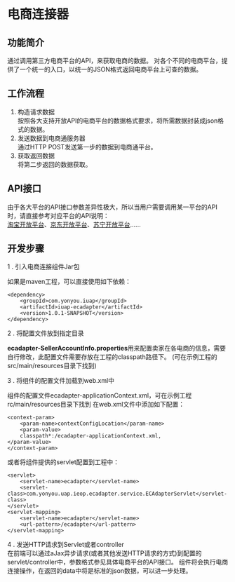 # 电商连接器 #
   
## 功能简介 ##
通过调用第三方电商平台的API，来获取电商的数据。
对各个不同的电商平台，提供了一个统一的入口，以统一的JSON格式返回电商平台上可查的数据。   

## 工作流程 ##

1. 构造请求数据  
按照各大支持开放API的电商平台的数据格式要求，将所需数据封装成json格式的数据。
2. 发送数据到电商通服务器  
通过HTTP POST发送第一步的数据到电商通平台。  
3. 获取返回数据  
将第二步返回的数据获取。   

## API接口 ##

由于各大平台的API接口参数差异性极大，所以当用户需要调用某一平台的API时，请直接参考对应平台的API说明：   
[淘宝开放平台](https://open.taobao.com/doc2/api_list.htm?spm=a219a.7386653.1.24.HFVMWJ)、[京东开放平台](http://jos.jd.com/api/index.htm)、[苏宁开放平台](http://open.suning.com/ospos/apipage/toApiListMenu.do)......

## 开发步骤 ##

1 . 引入电商连接组件Jar包    

如果是maven工程，可以直接使用如下依赖： 

	<dependency>
    	<groupId>com.yonyou.iuap</groupId>
    	<artifactId>iuap-ecadapter</artifactId>
    	<version>1.0.1-SNAPSHOT</version>
    </dependency>   

2 . 将配置文件放到指定目录  

**ecadapter-SellerAccountInfo.properties**用来配置卖家在各电商的信息，需要自行修改，此配置文件需要存放在工程的classpath路径下。 (可在示例工程的src/main/resources目录下找到) 

3 . 将组件的配置文件加载到web.xml中 
 
组件的配置文件ecadapter-applicationContext.xml，可在示例工程rc/main/resources目录下找到
在web.xml文件中添加如下配置：   

	<context-param>
		<param-name>contextConfigLocation</param-name>
		<param-value>
    	classpath*:/ecadapter-applicationContext.xml,
    </param-value>
	</context-param>

或者将组件提供的servlet配置到工程中：

    <servlet>
    	<servlet-name>ecadapter</servlet-name>
    	<servlet-class>com.yonyou.uap.ieop.ecadapter.service.ECAdapterServlet</servlet-class>
    </servlet>
    <servlet-mapping>
    	<servlet-name>ecadapter</servlet-name>
    	<url-pattern>/ecadapter</url-pattern>
    </servlet-mapping>

4 . 发送HTTP请求到Servlet或者controller  
在前端可以通过aJax异步请求(或者其他发送HTTP请求的方式)到配置的servlet/controller中，参数格式参见具体电商平台的API接口。
组件将会执行电商连接操作，在返回的data中将是标准的json数据，可以进一步处理。

